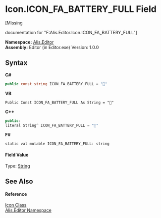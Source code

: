 # Icon.ICON_FA_BATTERY_FULL Field
 

\[Missing <summary> documentation for "F:Alis.Editor.Icon.ICON_FA_BATTERY_FULL"\]

**Namespace:**&nbsp;<a href="b150ade4-39de-a232-5f06-d3cdc1b2c538">Alis.Editor</a><br />**Assembly:**&nbsp;Editor (in Editor.exe) Version: 1.0.0

## Syntax

**C#**<br />
``` C#
public const string ICON_FA_BATTERY_FULL = ""
```

**VB**<br />
``` VB
Public Const ICON_FA_BATTERY_FULL As String = ""
```

**C++**<br />
``` C++
public:
literal String^ ICON_FA_BATTERY_FULL = ""
```

**F#**<br />
``` F#
static val mutable ICON_FA_BATTERY_FULL: string
```


#### Field Value
Type: <a href="https://docs.microsoft.com/dotnet/api/system.string" target="_blank">String</a>

## See Also


#### Reference
<a href="cc0f883c-67f8-f772-c6d7-a60b129f22a7">Icon Class</a><br /><a href="b150ade4-39de-a232-5f06-d3cdc1b2c538">Alis.Editor Namespace</a><br />